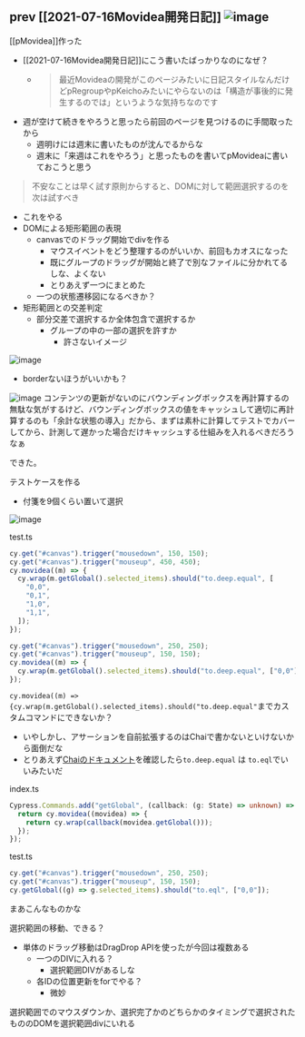 
prev [[2021-07-16Movidea開発日記]]
![image](https://gyazo.com/7f992e21a62701c5b74dbb7f46e5914e/thumb/1000)
---

[[pMovidea]]作った
- [[2021-07-16Movidea開発日記]]にこう書いたばっかりなのになぜ？
    - > 最近Movideaの開発がこのページみたいに日記スタイルなんだけどpRegroupやpKeichoみたいにやらないのは「構造が事後的に発生するのでは」というような気持ちなのです
- 週が空けて続きをやろうと思ったら前回のページを見つけるのに手間取ったから
    - 週明けには週末に書いたものが沈んでるからな
    - 週末に「来週はこれをやろう」と思ったものを書いてpMovideaに書いておこうと思う

> 不安なことは早く試す原則からすると、DOMに対して範囲選択するのを次は試すべき
- これをやる
- DOMによる矩形範囲の表現
    - canvasでのドラッグ開始でdivを作る
        - マウスイベントをどう整理するのがいいか、前回もカオスになった
        - 既にグループのドラッグが開始と終了で別なファイルに分かれてるしな、よくない
        - とりあえず一つにまとめた
    - 一つの状態遷移図になるべきか？
- 矩形範囲との交差判定
    - 部分交差で選択するか全体包含で選択するか
        - グループの中の一部の選択を許すか
            - 許さないイメージ


![image](https://gyazo.com/6a6e4e44896ffa94875026803d31033a/thumb/1000)
- borderないほうがいいかも？

![image](https://gyazo.com/98018d5b2d2252fc48a31e5bdb3d21f4/thumb/1000)
コンテンツの更新がないのにバウンディングボックスを再計算するの無駄な気がするけど、バウンディングボックスの値をキャッシュして適切に再計算するのも「余計な状態の導入」だから、まずは素朴に計算してテストでカバーしてから、計測して遅かった場合だけキャッシュする仕組みを入れるべきだろうなぁ

できた。

テストケースを作る
- 付箋を9個くらい置いて選択

![image](https://gyazo.com/7f992e21a62701c5b74dbb7f46e5914e/thumb/1000)

test.ts

```typescript
cy.get("#canvas").trigger("mousedown", 150, 150);
cy.get("#canvas").trigger("mouseup", 450, 450);
cy.movidea((m) => {
  cy.wrap(m.getGlobal().selected_items).should("to.deep.equal", [
    "0,0",
    "0,1",
    "1,0",
    "1,1",
  ]);
});

cy.get("#canvas").trigger("mousedown", 250, 250);
cy.get("#canvas").trigger("mouseup", 150, 150);
cy.movidea((m) => {
  cy.wrap(m.getGlobal().selected_items).should("to.deep.equal", ["0,0"]);
});
```


`cy.movidea((m) => {cy.wrap(m.getGlobal().selected_items).should("to.deep.equal"`までカスタムコマンドにできないか？
- いやしかし、アサーションを自前拡張するのはChaiで書かないといけないから面倒だな
- とりあえず[Chaiのドキュメント](https://www.chaijs.com/api/bdd/#method_eql)を確認したら`to.deep.equal` は `to.eql`でいいみたいだ

index.ts

```typescript
Cypress.Commands.add("getGlobal", (callback: (g: State) => unknown) => {
  return cy.movidea((movidea) => {
    return cy.wrap(callback(movidea.getGlobal()));
  });
});
```

test.ts

```typescript
cy.get("#canvas").trigger("mousedown", 250, 250);
cy.get("#canvas").trigger("mouseup", 150, 150);
cy.getGlobal((g) => g.selected_items).should("to.eql", ["0,0"]);
```

まあこんなものかな



選択範囲の移動、できる？
- 単体のドラッグ移動はDragDrop APIを使ったが今回は複数ある
    - 一つのDIVに入れる？
        - 選択範囲DIVがあるしな
    - 各IDの位置更新をforでやる？
        - 微妙

選択範囲でのマウスダウンか、選択完了かのどちらかのタイミングで選択されたもののDOMを選択範囲divにいれる


